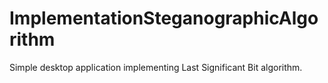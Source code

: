 # ImplementationSteganographicAlgorithm
Simple desktop application implementing Last Significant  Bit algorithm.
